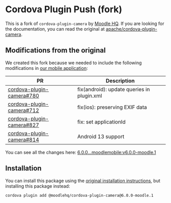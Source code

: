# Cordova Plugin Push (fork)

This is a fork of `cordova-plugin-camera` by [Moodle HQ](https://moodle.com/). If you are looking for the documentation, you can read the original at [apache/cordova-plugin-camera](https://github.com/apache/cordova-plugin-camera).

## Modifications from the original

We created this fork because we needed to include the following modifications in [our mobile application](https://github.com/moodlehq/moodleapp):

| PR | Description |
| -- | ----------- |
| [cordova-plugin-camera#780](https://github.com/apache/cordova-plugin-camera/pull/780) | fix(android): update queries in plugin.xml  |
| [cordova-plugin-camera#712](https://github.com/apache/cordova-plugin-camera/pull/712) | fix(ios): preserving EXIF data |
| [cordova-plugin-camera#827](https://github.com/apache/cordova-plugin-camera/pull/827) | fix: set applicationId |
| [cordova-plugin-camera#814](https://github.com/apache/cordova-plugin-camera/pull/814) | Android 13 support |

You can see all the changes here: [6.0.0...moodlemobile:v6.0.0-moodle.1](https://github.com/apache/cordova-plugin-camera/compare/6.0.0...moodlemobile:v6.0.0-moodle.1)

## Installation

You can install this package using the [original installation instructions](https://github.com/apache/cordova-plugin-camera#installation), but installing this package instead:

```sh
cordova plugin add @moodlehq/cordova-plugin-camera@6.0.0-moodle.1
```
